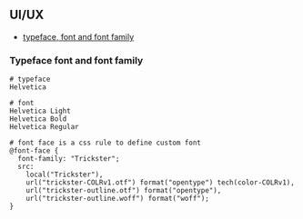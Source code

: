 ## UI/UX

- [typeface, font and font family](#typeface-font-font-family)

### Typeface font and font family

```
# typeface
Helvetica

# font
Helvetica Light
Helvetica Bold
Helvetica Regular

# font face is a css rule to define custom font
@font-face {
  font-family: "Trickster";
  src:
    local("Trickster"),
    url("trickster-COLRv1.otf") format("opentype") tech(color-COLRv1),
    url("trickster-outline.otf") format("opentype"),
    url("trickster-outline.woff") format("woff");
}
```